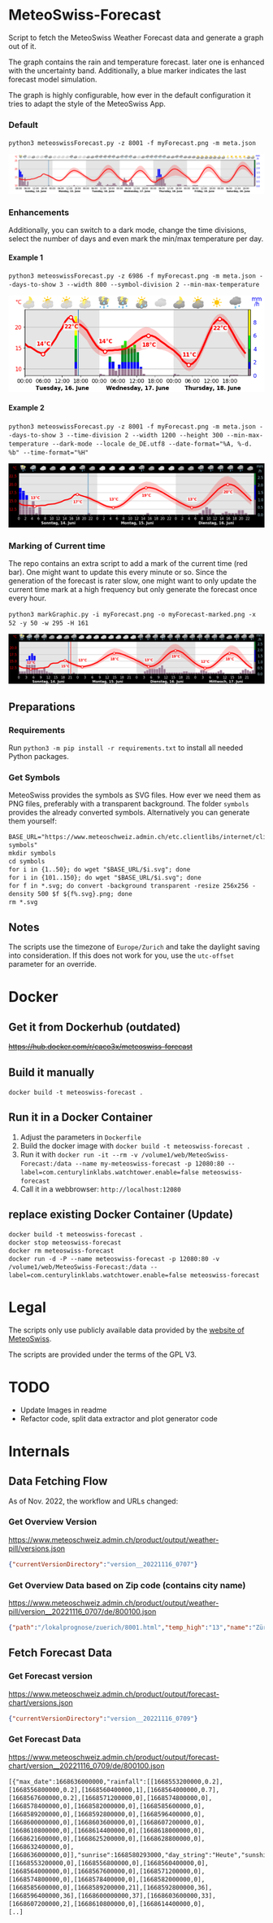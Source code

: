 # MeteoSwiss-Forecast
Script to fetch the MeteoSwiss Weather Forecast data and generate a graph out of it.

The graph contains the rain and temperature forecast. later one is enhanced with the uncertainty band. Additionally, a blue marker indicates the last forecast model simulation.

The graph is highly configurable, how ever in the default configuration it tries to adapt the style of the MeteoSwiss App.

### Default
`python3 meteoswissForecast.py -z 8001 -f myForecast.png -m meta.json`

![MeteoSwiss Style](doc/default.png)

### Enhancements
Additionally, you can switch to a dark mode, change the time divisions, select the number of days and even mark the min/max temperature per day.

#### Example 1
`python3 meteoswissForecast.py -z 6986 -f myForecast.png -m meta.json --days-to-show 3 --width 800 --symbol-division 2 --min-max-temperature`

![MeteoSwiss Style](doc/example1.png)

#### Example 2
`python3 meteoswissForecast.py -z 8001 -f myForecast.png -m meta.json --days-to-show 3 --time-division 2 --width 1200 --height 300 --min-max-temperature --dark-mode --locale de_DE.utf8 --date-format="%A, %-d. %b" --time-format="%H"`

![MeteoSwiss Style](doc/example2.png)

### Marking of Current time
The repo contains an extra script to add a mark of the current time (red bar). One might want to update this every minute or so.
Since the generation of the forecast is rater slow, one might want to only update the current time mark at a high frequency but only generate the forecast once every hour.

`python3 markGraphic.py -i myForecast.png -o myForecast-marked.png -x 52 -y 50 -w 295 -H 161`

![MeteoSwiss Style](doc/forecast-marked.png)


## Preparations
### Requirements
Run `python3 -m pip install -r requirements.txt` to install all needed Python packages.

### Get Symbols
MeteoSwiss provides the symbols as SVG files. How ever we need them as PNG files, preferably with a transparent background.
The folder `symbols` provides the already converted symbols. Alternatively you can generate them yourself:
```
BASE_URL="https://www.meteoschweiz.admin.ch/etc.clientlibs/internet/clientlibs/meteoswiss/resources/assets/images/icons/meteo/weather-symbols"
mkdir symbols
cd symbols
for i in {1..50}; do wget "$BASE_URL/$i.svg"; done
for i in {101..150}; do wget "$BASE_URL/$i.svg"; done
for f in *.svg; do convert -background transparent -resize 256x256 -density 500 $f ${f%.svg}.png; done
rm *.svg
```

## Notes
The scripts use the timezone of `Europe/Zurich` and take the daylight saving into consideration. If this does not work for you, use the `utc-offset` parameter for an override.


# Docker
## Get it from Dockerhub (outdated)
~~https://hub.docker.com/r/caco3x/meteoswiss-forecast~~

## Build it manually
`docker build -t meteoswiss-forecast .`

## Run it in a Docker Container
1. Adjust the parameters in `Dockerfile`
1. Build the docker image with `docker build -t meteoswiss-forecast .`
1. Run it with `docker run -it --rm -v /volume1/web/MeteoSwiss-Forecast:/data --name my-meteoswiss-forecast -p 12080:80 --label=com.centurylinklabs.watchtower.enable=false meteoswiss-forecast`
1. Call it in a webbrowser: `http://localhost:12080`

## replace existing Docker Container (Update)
```
docker build -t meteoswiss-forecast .
docker stop meteoswiss-forecast
docker rm meteoswiss-forecast
docker run -d -P --name meteoswiss-forecast -p 12080:80 -v /volume1/web/MeteoSwiss-Forecast:/data --label=com.centurylinklabs.watchtower.enable=false meteoswiss-forecast
```


# Legal
The scripts only use publicly available data provided by the [website of MeteoSwiss](https://www.meteoschweiz.admin.ch/home.html?tab=overview). 

The scripts are provided under the terms of the GPL V3.

# TODO
 - Update Images in readme
 - Refactor code, split data extractor and plot generator code


 
# Internals
## Data Fetching Flow
As of Nov. 2022, the workflow and URLs changed:

### Get Overview Version
https://www.meteoschweiz.admin.ch/product/output/weather-pill/versions.json
```json
{"currentVersionDirectory":"version__20221116_0707"}
```

### Get Overview Data based on Zip code (contains city name)
https://www.meteoschweiz.admin.ch/product/output/weather-pill/version__20221116_0707/de/800100.json
```json
{"path":"/lokalprognose/zuerich/8001.html","temp_high":"13","name":"Zürich","temp_low":"8","weather_symbol_id":"3"}
```

 
## Fetch Forecast Data
### Get Forecast version
https://www.meteoschweiz.admin.ch/product/output/forecast-chart/versions.json
```json
{"currentVersionDirectory":"version__20221116_0709"}
```
 
### Get Forecast Data
https://www.meteoschweiz.admin.ch/product/output/forecast-chart/version__20221116_0709/de/800100.json
```
[{"max_date":1668636000000,"rainfall":[[1668553200000,0.2],[1668556800000,0.2],[1668560400000,1],[1668564000000,0.7],[1668567600000,0.2],[1668571200000,0],[1668574800000,0],[1668578400000,0],[1668582000000,0],[1668585600000,0],[1668589200000,0],[1668592800000,0],[1668596400000,0],[1668600000000,0],[1668603600000,0],[1668607200000,0],[1668610800000,0],[1668614400000,0],[1668618000000,0],[1668621600000,0],[1668625200000,0],[1668628800000,0],[1668632400000,0],[1668636000000,0]],"sunrise":1668580293000,"day_string":"Heute","sunshine":[[1668553200000,0],[1668556800000,0],[1668560400000,0],[1668564000000,0],[1668567600000,0],[1668571200000,0],[1668574800000,0],[1668578400000,0],[1668582000000,0],[1668585600000,0],[1668589200000,21],[1668592800000,36],[1668596400000,36],[1668600000000,37],[1668603600000,33],[1668607200000,2],[1668610800000,0],[1668614400000,0],
[..]
```
